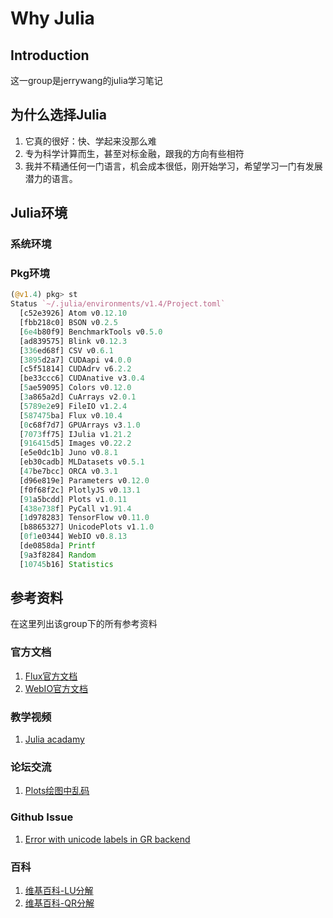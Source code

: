 # Why Julia

## Introduction

这一group是jerrywang的julia学习笔记

## 为什么选择Julia

1. 它真的很好：快、学起来没那么难
2. 专为科学计算而生，甚至对标金融，跟我的方向有些相符
3. 我并不精通任何一门语言，机会成本很低，刚开始学习，希望学习一门有发展潜力的语言。

## Julia环境

### 系统环境



### Pkg环境

```julia
(@v1.4) pkg> st
Status `~/.julia/environments/v1.4/Project.toml`
  [c52e3926] Atom v0.12.10
  [fbb218c0] BSON v0.2.5
  [6e4b80f9] BenchmarkTools v0.5.0
  [ad839575] Blink v0.12.3
  [336ed68f] CSV v0.6.1
  [3895d2a7] CUDAapi v4.0.0
  [c5f51814] CUDAdrv v6.2.2
  [be33ccc6] CUDAnative v3.0.4
  [5ae59095] Colors v0.12.0
  [3a865a2d] CuArrays v2.0.1
  [5789e2e9] FileIO v1.2.4
  [587475ba] Flux v0.10.4
  [0c68f7d7] GPUArrays v3.1.0
  [7073ff75] IJulia v1.21.2
  [916415d5] Images v0.22.2
  [e5e0dc1b] Juno v0.8.1
  [eb30cadb] MLDatasets v0.5.1
  [47be7bcc] ORCA v0.3.1
  [d96e819e] Parameters v0.12.0
  [f0f68f2c] PlotlyJS v0.13.1
  [91a5bcdd] Plots v1.0.11
  [438e738f] PyCall v1.91.4
  [1d978283] TensorFlow v0.11.0
  [b8865327] UnicodePlots v1.1.0
  [0f1e0344] WebIO v0.8.13
  [de0858da] Printf 
  [9a3f8284] Random 
  [10745b16] Statistics 

```





## 参考资料

在这里列出该group下的所有参考资料

### 官方文档

1. [Flux官方文档](<https://fluxml.ai/Flux.jl/stable/>)
2. [WebIO官方文档](<https://juliagizmos.github.io/WebIO.jl/latest>)

### 教学视频

1. [Julia acadamy](<https://juliaacademy.com/>)

### 论坛交流

1. [Plots绘图中乱码](https://discourse.juliacn.com/t/topic/1803)

### Github Issue

1. [Error with unicode labels in GR backend](<https://github.com/JuliaPlots/Plots.jl/issues/791>)

### 百科

1. [维基百科-LU分解](<https://zh.wikipedia.org/wiki/LU%E5%88%86%E8%A7%A3>)
2. [维基百科-QR分解](<https://zh.wikipedia.org/wiki/QR%E5%88%86%E8%A7%A3>)